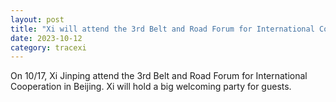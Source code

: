 ```yaml
---
layout: post
title: "Xi will attend the 3rd Belt and Road Forum for International Cooperation"
date: 2023-10-12
category: tracexi
---
```


On 10/17, Xi Jinping attend the 3rd Belt and Road Forum for International Cooperation in Beijing. Xi will hold a big welcoming party for guests.

